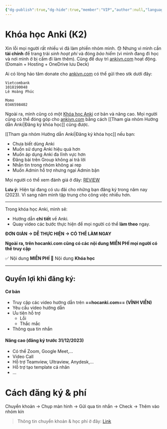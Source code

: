 ```yaml
---
{"dg-publish":true,"dg-hide":true,"member":"VIP","author":null,"language":null,"tags":null,"title":"2023-09-29","permalink":"/2023-09-29/","hide":true,"dgPassFrontmatter":true}
---
```


# Khóa học Anki (K2)

Xin lỗi mọi người rất nhiều vì đã làm phiền nhóm mình. 😓
Nhưng vì mình cần **tài chính** để trang trải *sinh hoạt phí* và đóng *bảo hiểm* (vì mình đang đi học và nơi mình ở bị cấm đi làm thêm).
Cũng để duy trì [ankivn.com](https://ankivn.com/) hoạt động. (Domain + Hosting + OneDrive lưu Deck)

Ai có lòng hảo tâm donate cho [ankivn.com](https://ankivn.com/) có thể gửi theo stk dưới đây:

```
Vietcombank
1018190048
Lê Hoàng Phúc
```

```
Momo
0346598402
```

Ngoài ra, mình cũng có một [Khóa học Anki](https://hocanki.com/) cơ bản và nâng cao.
Mọi người cũng có thể đóng góp cho [ankivn.com](https://ankivn.com/) bằng cách [[Tham gia nhóm Hướng dẫn Anki\|Đăng ký khóa học]] cũng được. 

[[Tham gia nhóm Hướng dẫn Anki\|Đăng ký khóa học]] nếu bạn:

- Chưa biết dùng Anki
- Muốn sử dụng Anki hiệu quả hơn
- Muốn áp dụng Anki đa lĩnh vực hơn
- Đăng bài trên Group không ai trả lời
- Nhắn tin trong nhóm không ai rep
- Muốn Admin hỗ trợ nhưng ngại Admin bận

Mọi người có thể xem đánh giá ở đây: [REVIEW](https://hocanki.com/review/)

**Lưu ý:** Hiện tại đang có ưu đãi cho những bạn đăng ký trong năm nay (2023). Vì sang năm mình tập trung cho công việc nhiều hơn.

---

Trong khóa học Anki, mình sẽ:

- Hướng dẫn **chi tiết** về Anki. 
- Quay video các bước thực hiện để mọi người có thể **làm theo** ngay.

**ĐƠN GIẢN → DỄ THỰC HIỆN → CÓ THỂ LÀM NGAY**

**Ngoài ra, trên hocanki.com cũng có các nội dung MIỄN PHÍ mọi người có thể truy cập**

✅ Nội dung **MIỄN PHÍ**
👑 Nội dung **Khóa học**

---

## Quyền lợi khi đăng ký:

#### Cơ bản
- Truy cập các video hướng dẫn trên **==hocanki.com==** **(VĨNH VIỄN)**
- Yêu cầu video hướng dẫn
- Ưu tiên hỗ trợ
	- Lỗi
	- Thắc mắc
- Thông qua tin nhắn
#### Nâng cao (đăng ký trước 31/12/2023)
- Có thể Zoom, Google Meet,…
- Video Call
- Hỗ trợ Teamview, Ultraview, Anydesk,…
- Hỗ trợ tạo template cá nhân
- …

# Cách đăng ký & phí

Chuyển khoản → Chụp màn hình → Gửi qua tin nhắn → Check → Thêm vào nhóm kín

> Thông tin chuyển khoản & học phí ở đây: [Link](https://hocanki.com/tham-gia-nhom-huong-dan-anki/)